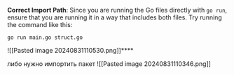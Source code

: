**Correct Import Path**: Since you are running the Go files directly with `go run`, ensure that you are running it in a way that includes both files. Try running the command like this:

`go run main.go struct.go`

![[Pasted image 20240831110530.png]]****

либо нужно импортить пакет
![[Pasted image 20240831110346.png]]